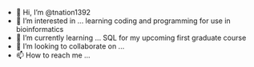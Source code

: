 - 👋 Hi, I’m @tnation1392
- 👀 I’m interested in ... learning coding and programming for use in bioinformatics
- 🌱 I’m currently learning ... SQL for my upcoming first graduate course
- 💞️ I’m looking to collaborate on ...
- 📫 How to reach me ...

<!---
tnation1392/tnation1392 is a ✨ special ✨ repository because its `README.md` (this file) appears on your GitHub profile.
You can click the Preview link to take a look at your changes.
--->
